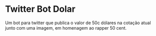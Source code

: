 # Twitter Bot Dolar
Um bot para twitter que publica o valor de 50c dólares na cotação atual junto com uma imagem, em homenagem ao rapper 50 cent.
